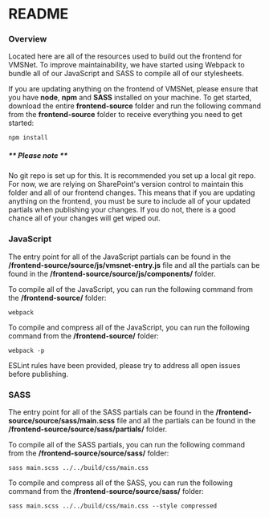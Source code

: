# README

### Overview

Located here are all of the resources used to build out the frontend for VMSNet. To improve maintainability, we have started using Webpack to bundle all of our JavaScript and SASS to compile all of our stylesheets.

If you are updating anything on the frontend of VMSNet, please ensure that you have **node**, **npm** and **SASS** installed on your machine.  To get started, download the entire **frontend-source** folder and run the following command from the **frontend-source** folder to receive everything you need to get started:

```
npm install
```

##### ** Please note **
No git repo is set up for this.  It is recommended you set up a local git repo.  For now, we are relying on SharePoint's version control to maintain this folder and all of our frontend changes.  This means that if you are updating anything on the frontend, you must be sure to include all of your updated partials when publishing your changes.  If you do not, there is a good chance all of your changes will get wiped out.

### JavaScript

The entry point for all of the JavaScript partials can be found in the **/frontend-source/source/js/vmsnet-entry.js** file and all the partials can be found in the **/frontend-source/source/js/components/** folder.

To compile all of the JavaScript, you can run the following command from the **/frontend-source/** folder:

```
webpack
```

To compile and compress all of the JavaScript, you can run the following command from the **/frontend-source/** folder:

```
webpack -p
```

ESLint rules have been provided, please try to address all open issues before publishing.

### SASS

The entry point for all of the SASS partials can be found in the **/frontend-source/source/sass/main.scss** file and all the partials can be found in the **/frontend-source/source/sass/partials/** folder.

To compile all of the SASS partials, you can run the following command from the **/frontend-source/source/sass/** folder:

```
sass main.scss ../../build/css/main.css
```

To compile and compress all of the SASS, you can run the following command from the **/frontend-source/source/sass/** folder:

```
sass main.scss ../../build/css/main.css --style compressed
```
